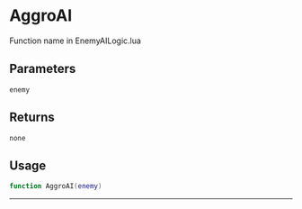 # AggroAI
Function name in EnemyAILogic.lua
## Parameters
`enemy`
## Returns
`none`
## Usage
```lua
function AggroAI(enemy)
```
---

